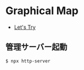 # Graphical Map

- [Let's Try](https://kaito1002.github.io/graphicalmap/)

## 管理サーバー起動

``` sh
$ npx http-server
```